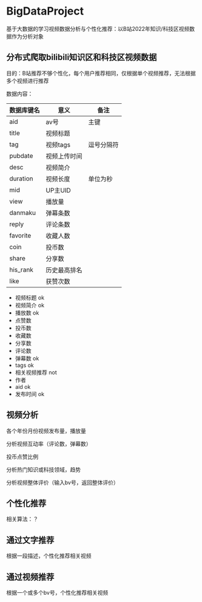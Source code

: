 # BigDataProject
基于大数据的学习视频数据分析与个性化推荐：以B站2022年知识/科技区视频数据作为分析对象

## 分布式爬取bilibili知识区和科技区视频数据

目的：B站推荐不够个性化，每个用户推荐相同，仅根据单个视频推荐，无法根据多个视频进行推荐

数据内容：

| 数据库键名 | 意义         | 备注       |
| ---------- | ------------ | ---------- |
| aid        | av号         | 主键       |
| title      | 视频标题     |            |
| tag        | 视频tags     | 逗号分隔符 |
| pubdate    | 视频上传时间 |            |
| desc       | 视频简介     |            |
| duration   | 视频长度     | 单位为秒   |
| mid        | UP主UID      |            |
| view       | 播放量       |            |
| danmaku    | 弹幕条数     |            |
| reply      | 评论条数     |            |
| favorite   | 收藏人数     |            |
| coin       | 投币数       |            |
| share      | 分享数       |            |
| his_rank   | 历史最高排名 |            |
| like       | 获赞次数     |            |



- 视频标题 ok
- 视频简介 ok
- 播放数 ok
- 点赞数
- 投币数
- 收藏数
- 分享数
- 评论数
- 弹幕数 ok
- tags ok
- 相关视频推荐 not
- 作者 
- aid ok
- 发布时间 ok

## 视频分析

各个年份月份视频发布量，播放量

分析视频互动率（评论数，弹幕数）

投币点赞比例

分析热门知识或科技领域，趋势

分析视频整体评价（输入bv号，返回整体评价）

## 个性化推荐

相关算法：？

## 通过文字推荐

根据一段描述，个性化推荐相关视频

## 通过视频推荐

根据一个或多个bv号，个性化推荐相关视频
